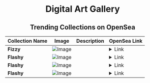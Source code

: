 <div align="center">

# Digital Art Gallery

## Trending Collections on OpenSea

| Collection Name                       | Image                                                                                     | Description                       | OpenSea Link                                                                                          |
|---------------------------------------|-------------------------------------------------------------------------------------------|-----------------------------------|--------------------------------------------------------------------------------------------------------|
| **Fizzy** | ![Image](https://i.seadn.io/s/raw/files/964953da3f522623cc9ce425ccaffb6c.jpg?w=500&auto=format?w=200&auto=format) |  | <details><summary>Link</summary>[Fizzy](https://opensea.io/collection/fizzy-231)</details> |
| **Flashy** | ![Image](https://i.seadn.io/s/raw/files/c4a371b4e9dfb0c9002b09fe2ceaeef5.jpg?w=500&auto=format?w=200&auto=format) |  | <details><summary>Link</summary>[Flashy](https://opensea.io/collection/flashy-254)</details> |
| **Flashy** | ![Image](https://i.seadn.io/s/raw/files/c4a371b4e9dfb0c9002b09fe2ceaeef5.jpg?w=500&auto=format?w=200&auto=format) |  | <details><summary>Link</summary>[Flashy](https://opensea.io/collection/flashy-253)</details> |
| **Flashy** | ![Image](https://i.seadn.io/s/raw/files/c4a371b4e9dfb0c9002b09fe2ceaeef5.jpg?w=500&auto=format?w=200&auto=format) |  | <details><summary>Link</summary>[Flashy](https://opensea.io/collection/flashy-252)</details> |

</div>